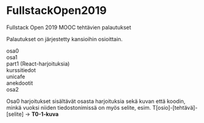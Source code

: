 # FullstackOpen2019
Fullstack Open 2019 MOOC tehtävien palautukset

Palautukset on järjestetty kansioihin osioittain.

osa0  
osa1  
	part1 (React-harjoituksia)  
	kurssitiedot  
	unicafe  
	anekdootit  
osa2  

Osa0 harjoitukset sisältävät osasta harjoituksia sekä kuvan että koodin, minkä vuoksi niiden tiedostonimissä on myös selite, esim.  T[osio]-[tehtävä]-[selite] ->  **T0-1-kuva**

